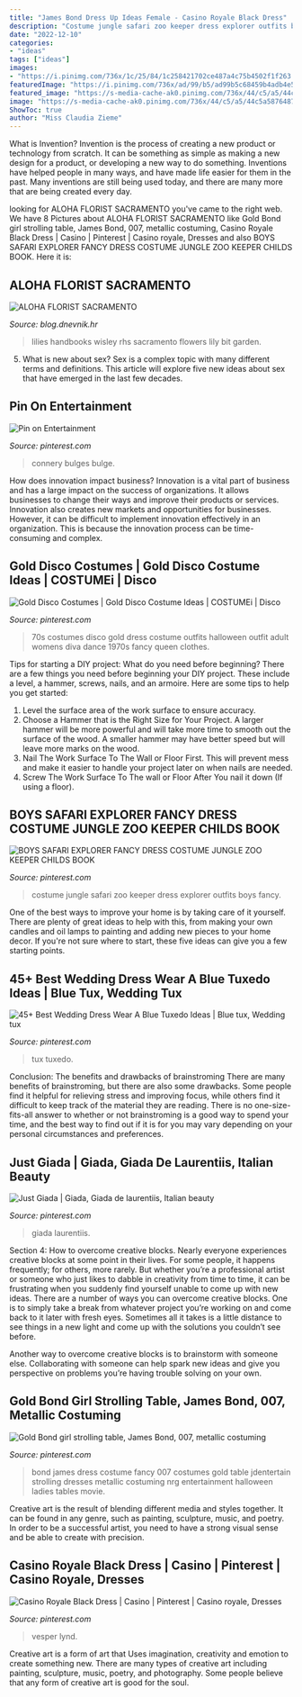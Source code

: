 ```yaml
---
title: "James Bond Dress Up Ideas Female - Casino Royale Black Dress"
description: "Costume jungle safari zoo keeper dress explorer outfits boys fancy"
date: "2022-12-10"
categories:
- "ideas"
tags: ["ideas"]
images:
- "https://i.pinimg.com/736x/1c/25/84/1c258421702ce487a4c75b4502f1f263.jpg"
featuredImage: "https://i.pinimg.com/736x/ad/99/b5/ad99b5c68459b4adb4e5bd29d065d829.jpg"
featured_image: "https://s-media-cache-ak0.pinimg.com/736x/44/c5/a5/44c5a58764873b4e7622f8984cf95758--james-bond-dresses-eva-green-casino-royale.jpg"
image: "https://s-media-cache-ak0.pinimg.com/736x/44/c5/a5/44c5a58764873b4e7622f8984cf95758--james-bond-dresses-eva-green-casino-royale.jpg"
ShowToc: true
author: "Miss Claudia Zieme"
---
```



What is Invention?
Invention is the process of creating a new product or technology from scratch. It can be something as simple as making a new design for a product, or developing a new way to do something. Inventions have helped people in many ways, and have made life easier for them in the past. Many inventions are still being used today, and there are many more that are being created every day.

	

		
looking for ALOHA FLORIST SACRAMENTO you've came to the right web. We have 8 Pictures about ALOHA FLORIST SACRAMENTO like Gold Bond girl strolling table, James Bond, 007, metallic costuming, Casino Royale Black Dress | Casino | Pinterest | Casino royale, Dresses and also BOYS SAFARI EXPLORER FANCY DRESS COSTUME JUNGLE ZOO KEEPER CHILDS BOOK. Here it is:
		
    
## ALOHA FLORIST SACRAMENTO

<img loading=lazy src="http://bit.ly/oJuiZQ" onerror="this.onerror=null;this.src='https://tse4.mm.bing.net/th?id=OIP.zxmN_UeBW7vqy7BlX-eg4wAAAA&amp;pid=15.1';" alt="ALOHA FLORIST SACRAMENTO">

_Source: blog.dnevnik.hr_

>lilies handbooks wisley rhs sacramento flowers lily bit garden. 

	

5. What is new about sex?
Sex is a complex topic with many different terms and definitions. This article will explore five new ideas about sex that have emerged in the last few decades.

    
## Pin On Entertainment

<img loading=lazy src="https://i.pinimg.com/736x/79/f4/56/79f456890dea92441db8c2ae53e2d370--sean-connery-sean-opry.jpg" onerror="this.onerror=null;this.src='https://tse4.mm.bing.net/th?id=OIP.UZzoEvp3dZm7eUifvcAn1gHaLH&amp;pid=15.1';" alt="Pin on Entertainment">

_Source: pinterest.com_

>connery bulges bulge. 

	

How does innovation impact business?
Innovation is a vital part of business and has a large impact on the success of organizations. It allows businesses to change their ways and improve their products or services. Innovation also creates new markets and opportunities for businesses. However, it can be difficult to implement innovation effectively in an organization. This is because the innovation process can be time-consuming and complex.

    
## Gold Disco Costumes | Gold Disco Costume Ideas | COSTUMEi | Disco

<img loading=lazy src="https://i.pinimg.com/736x/47/61/32/476132f247d3194d9a7d79f9f2ddd5e1--disco-outfits-gold-dress.jpg" onerror="this.onerror=null;this.src='https://tse1.mm.bing.net/th?id=OIP.g3UsK-NsnYS1YV3sE4kX1wHaMg&amp;pid=15.1';" alt="Gold Disco Costumes | Gold Disco Costume Ideas | COSTUMEi | Disco">

_Source: pinterest.com_

>70s costumes disco gold dress costume outfits halloween outfit adult womens diva dance 1970s fancy queen clothes. 

	

Tips for starting a DIY project: What do you need before beginning?
There are a few things you need before beginning your DIY project. These include a level, a hammer, screws, nails, and an armoire. Here are some tips to help you get started:
1. Level the surface area of the work surface to ensure accuracy.
2. Choose a Hammer that is the Right Size for Your Project. A larger hammer will be more powerful and will take more time to smooth out the surface of the wood. A smaller hammer may have better speed but will leave more marks on the wood.
3. Nail The Work Surface To The Wall or Floor First. This will prevent mess and make it easier to handle your project later on when nails are needed.
4. Screw The Work Surface To The wall or Floor After You nail it down (If using a floor).

    
## BOYS SAFARI EXPLORER FANCY DRESS COSTUME JUNGLE ZOO KEEPER CHILDS BOOK

<img loading=lazy src="https://i.pinimg.com/736x/ad/99/b5/ad99b5c68459b4adb4e5bd29d065d829.jpg" onerror="this.onerror=null;this.src='https://tse1.mm.bing.net/th?id=OIP.2K5M4z9XR0kNQJsLry1AqAHaQq&amp;pid=15.1';" alt="BOYS SAFARI EXPLORER FANCY DRESS COSTUME JUNGLE ZOO KEEPER CHILDS BOOK">

_Source: pinterest.com_

>costume jungle safari zoo keeper dress explorer outfits boys fancy. 

	

One of the best ways to improve your home is by taking care of it yourself. There are plenty of great ideas to help with this, from making your own candles and oil lamps to painting and adding new pieces to your home decor. If you're not sure where to start, these five ideas can give you a few starting points.

    
## 45+ Best Wedding Dress Wear A Blue Tuxedo Ideas | Blue Tux, Wedding Tux

<img loading=lazy src="https://i.pinimg.com/736x/9e/39/91/9e3991caf9f74a3b5ccb982a858554e9.jpg" onerror="this.onerror=null;this.src='https://tse4.mm.bing.net/th?id=OIP.I9bwFv5YRZLxXt2rgsgxHwHaKC&amp;pid=15.1';" alt="45+ Best Wedding Dress Wear A Blue Tuxedo Ideas | Blue tux, Wedding tux">

_Source: pinterest.com_

>tux tuxedo. 

	

Conclusion: The benefits and drawbacks of brainstroming
There are many benefits of brainstroming, but there are also some drawbacks. Some people find it helpful for relieving stress and improving focus, while others find it difficult to keep track of the material they are reading. There is no one-size-fits-all answer to whether or not brainstroming is a good way to spend your time, and the best way to find out if it is for you may vary depending on your personal circumstances and preferences.

    
## Just Giada | Giada, Giada De Laurentiis, Italian Beauty

<img loading=lazy src="https://i.pinimg.com/736x/1c/25/84/1c258421702ce487a4c75b4502f1f263.jpg" onerror="this.onerror=null;this.src='https://tse3.mm.bing.net/th?id=OIP.CVddyUYzS_CvjbmdMMAI8QHaJv&amp;pid=15.1';" alt="Just Giada | Giada, Giada de laurentiis, Italian beauty">

_Source: pinterest.com_

>giada laurentiis. 

	

Section 4: How to overcome creative blocks.
Nearly everyone experiences creative blocks at some point in their lives. For some people, it happens frequently; for others, more rarely. But whether you’re a professional artist or someone who just likes to dabble in creativity from time to time, it can be frustrating when you suddenly find yourself unable to come up with new ideas.
There are a number of ways you can overcome creative blocks. One is to simply take a break from whatever project you’re working on and come back to it later with fresh eyes. Sometimes all it takes is a little distance to see things in a new light and come up with the solutions you couldn’t see before.

Another way to overcome creative blocks is to brainstorm with someone else. Collaborating with someone can help spark new ideas and give you perspective on problems you’re having trouble solving on your own.

    
## Gold Bond Girl Strolling Table, James Bond, 007, Metallic Costuming

<img loading=lazy src="https://i.pinimg.com/originals/fb/b6/fc/fbb6fce179d68ee68e0a23f7100beccc.jpg" onerror="this.onerror=null;this.src='https://tse3.mm.bing.net/th?id=OIP.zdIEy11mvIc8TVCWJpfwIAHaRK&amp;pid=15.1';" alt="Gold Bond girl strolling table, James Bond, 007, metallic costuming">

_Source: pinterest.com_

>bond james dress costume fancy 007 costumes gold table jdentertain strolling dresses metallic costuming nrg entertainment halloween ladies tables movie. 

	

Creative art is the result of blending different media and styles together. It can be found in any genre, such as painting, sculpture, music, and poetry. In order to be a successful artist, you need to have a strong visual sense and be able to create with precision.

    
## Casino Royale Black Dress | Casino | Pinterest | Casino Royale, Dresses

<img loading=lazy src="https://s-media-cache-ak0.pinimg.com/736x/44/c5/a5/44c5a58764873b4e7622f8984cf95758--james-bond-dresses-eva-green-casino-royale.jpg" onerror="this.onerror=null;this.src='https://tse3.mm.bing.net/th?id=OIP.CbMVMzUNFtyCul2DiVI6rwHaK9&amp;pid=15.1';" alt="Casino Royale Black Dress | Casino | Pinterest | Casino royale, Dresses">

_Source: pinterest.com_

>vesper lynd. 

	

Creative art is a form of art that Uses imagination, creativity and emotion to create something new. There are many types of creative art including painting, sculpture, music, poetry, and photography. Some people believe that any form of creative art is good for the soul.

